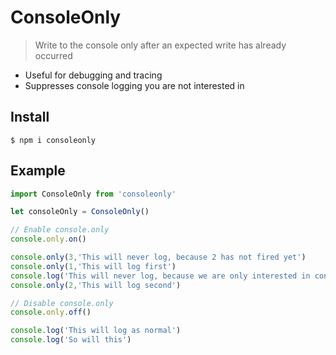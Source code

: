 # ConsoleOnly
> Write to the console only after an expected write has already occurred

- Useful for debugging and tracing
- Suppresses console logging you are not interested in

## Install
```
$ npm i consoleonly
```

## Example
```js
import ConsoleOnly from 'consoleonly'

let consoleOnly = ConsoleOnly()

// Enable console.only
console.only.on()

console.only(3,'This will never log, because 2 has not fired yet')
console.only(1,'This will log first')
console.log('This will never log, because we are only interested in console.only')
console.only(2,'This will log second')

// Disable console.only
console.only.off()

console.log('This will log as normal')
console.log('So will this')
```